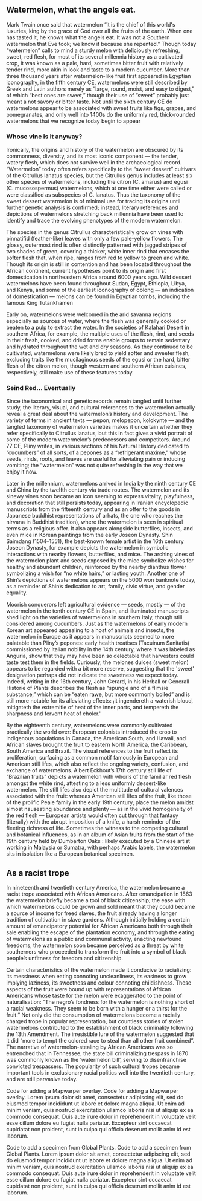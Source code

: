<param ve-config
       title="Watermelon"
       title="Watermelon. What the angels eat "
       banner="https://upload.wikimedia.org/wikipedia/commons/a/a4/Albert_Eckhout_1610-1666_Brazilian_fruits.jpg"
       layout="vtl"
       num-maps="x"
       num-specimens="x"
       num-images="x"
       num-primary-sources="x"
       author="Anna Lawrence, Camilo Uribe Botta, May Wang">

<param title="Watermelon" eid="Q17507129">
<param title="Citrullus lanatus" eid="Q17507129" aliases="Anguria">


## Watermelon, what the angels eat. 

Mark Twain once said that watermelon “it is the chief of this world's luxuries, king by the grace of God over all the fruits of the earth. When one has tasted it, he knows what the angels eat. It was not a Southern watermelon that Eve took; we know it because she repented.”  Though today “watermelon” calls to mind a sturdy melon with deliciously refreshing, sweet, red flesh, for most of its several millennia history as a cultivated crop, it was known as a pale, hard, sometimes bitter fruit with relatively tender rind, more akin in look and taste to a modern cucumber. More than three thousand years after watermelon-like fruit first appeared in Egyptian iconography, in the fifth century CE, watermelons were still described by Greek and Latin authors merely as “large, round, moist, and easy to digest,” of which “best ones are sweet,” though their use of “sweet” probably just meant a not savory or bitter taste.  Not until the sixth century CE do watermelons appear to be associated with sweet fruits like figs, grapes, and pomegranates, and only well into 1400s do the uniformly red, thick-rounded watermelons that we recognize today begin to appear
<param ve-image
title="Watermelon" url="https://upload.wikimedia.org/wikipedia/commons/4/47/Taiwan_2009_Tainan_City_Organic_Farm_Watermelon_FRD_7962.jpg"
       fit="cover"
       attribution="Wikimedia Commons">
<param ve-map center="8.9879147, 38.7473302" zoom="2">
<param ve-map-layer geojson url="https://raw.githubusercontent.com/camilouribebotta/watermelon.json/master/watermelon.json" title="Watermelon" fill="#FF0000" marker-symbol="landmark" active>

### Whose vine is it anyway?
Ironically, the origins and history of the watermelon are obscured by its commonness, diversity, and its most iconic component — the tender, watery flesh, which does not survive well in the archaeological record. “Watermelon” today often refers specifically to the “sweet dessert” cultivars of the Citrullus lanatus species, but the Citrullus genus includes at least six other species of watermelons, including the citron (C. amarus) and egusi (C. mucosospermus) watermelons, which at one time either were called or were classified as subspecies of C. lanatus.  Thus the taxonomy of the sweet dessert watermelon is of minimal use for tracing its origins until further genetic analysis is confirmed; instead, literary references and depictions of watermelons stretching back millennia have been used to identify and trace the evolving phenotypes of the modern watermelon.
<param ve-plant-specimen gpid="10.5555/al.ap.specimen.pre0235228-0">

The species in the genus Citrullus characteristically grow on vines with pinnatifid (feather-like) leaves with only a few pale-yellow flowers. The glossy, outermost rind is often distinctly patterned with jagged stripes of two shades of green, covering a thicker, white inner rind that encases the softer flesh that, when ripe, ranges from red to yellow to green and white.  Though its origin is still in contention and has been located throughout the African continent, current hypotheses point to its origin and first domestication in northeastern Africa around 6000 years ago. Wild dessert watermelons have been found throughout Sudan, Egypt, Ethiopia, Libya, and Kenya,  and some of the earliest iconography of oblong — an indication of domestication — melons can be found in Egyptian tombs, including the famous King Tutankhamen
<param ve-image
title="Representations of watermelon in Egyptian tombs" url="https://oup.silverchair-cdn.com/oup/backfile/Content_public/Journal/aob/116/2/10.1093_aob_mcv077/2/mcv077f2p.png?Expires=1599137500&Signature=R-SPwg8TMVoQjtTuWH~HxugVkhIGbt6Jbh~qJv9YIzrz8CKD2JJUkfkcfZgF6N1mEmDkiXwIdyBr7IN8O8cIVvXJyeQFqr5G7gb~8ZvMRo1O0SPU4md~VWlToHpEklMkrX1qXbf-hrk0E-pgjjUT~jZbxp~wxd56NOV8-Xx7OhD~Kf4q0UuI6I81CFwO7aAzWfFtfbgscQTKquRGow81UBR9aNJJ5gh7jpOGZ3nr9A1~fUDuSmnqr1DbTZ67CjsLmb3qSEsw5ReuBqlUJJUEIaYUGstmRegjrnhrPpF9zhIZ13ats0ADxNeubChfhUte22fulFhjYxTaGbJN2DS04Q__&Key-Pair-Id=APKAIE5G5CRDK6RD3PGA"
       fit="contain"
       attribution="Annals of Botany">

Early on, watermelons were welcomed in the arid savanna regions especially as sources of water, where the flesh was generally cooked or beaten to a pulp to extract the water. In the societies of Kalahari Desert in southern Africa, for example, the multiple uses of the flesh, rind, and seeds in their fresh, cooked, and dried forms enable groups to remain sedentary and hydrated throughout the wet and dry seasons.  As they continued to be cultivated, watermelons were likely bred to yield softer and sweeter flesh, excluding traits like the mucilaginous seeds of the egusi or the hard, bitter flesh of the citron melon, though western and southern African cuisines, respectively, still make use of these features today.  
<param ve-image
title="Round cucurbits, possibly watermelons, found in different Roman and Byzantine mosaics dated 425-600 CE in Israel" url="https://oup.silverchair-cdn.com/oup/backfile/Content_public/Journal/aob/114/2/10.1093_aob_mcu106/3/mcu10606.jpeg?Expires=1599137594&Signature=bQYlzxcLbJtkOGTL6A7WM0WCyGwkZuHfT1I1zKUSbjxnn0OQVUQvlewQ~l3QGANeVt~Y9tZUFSFImcd7XVKgdZJbwIqOrmuODRnbNn5wXJGWlTMKCfZBwoE9mI78CvMeGFfSoD5bJgnlNWrkBJT4nrLkFYvGuopdQqmSpDKi9PvtgThhV~6RSh1ALDIwf59aS~I4VeOmQotBrg9EwD~2RwYGYvIyOa1u2BWgEgoDd9k96eaGwP73p6-soaCjrfLAlAG0yUcHa1~7HmuCTOaJ-0SX5Y2ONYHj4u0Rr7lSV4V8fAGysp7PuiEIZp7Y5C12GadGxuzvqcr6z9w3WZN5OQ__&Key-Pair-Id=APKAIE5G5CRDK6RD3PGA"
       fit="contain"
       attribution="Annals of Botany">
    
### Seind Red... Eventually

Since the taxonomical and genetic records remain tangled until further study, the literary, visual, and cultural references to the watermelon actually reveal a great deal about the watermelon’s history and development. The variety of terms in ancient texts — pepon, melopepon, kolokynte — and the tangled taxonomy of watermelon varieties makes it uncertain whether they refer specifically to Citrullus lanatus, but this in fact gives a vivid portrait of some of the modern watermelon’s predecessors and competitors. Around 77 CE, Pliny writes, in various sections of his Natural History dedicated to “cucumbers” of all sorts, of a pepones as a “refrigerant maxime,” whose seeds, rinds, roots, and leaves are useful for alleviating pain or inducing vomiting; the “watermelon” was not quite refreshing in the way that we enjoy it now.
<param ve-image
title="Cucurbits on the Juliana Anicia Codex known as Vienna Dioscorides. Number C is Citrullus colocynthis, the bitter watermelon, the close relative to watermelon used as laxative and diuretic." url="https://oup.silverchair-cdn.com/oup/backfile/Content_public/Journal/aob/100/7/10.1093/aob/mcm242/2/mcm24201.jpeg?Expires=1599152059&Signature=uPLyghEFxoPNUp8Bl7c-mT7iQ1W~Vy~voNczo6PqfdEMJ5AVzGOp6XpmFbAm7wrO3f4l0fF-941C9t-471o-otlXzw7OQvxAiN-Axh-DI2Rhvk5ldA4AdSV0hZG-d7il~xO7xeBxDm6hcfWM~uDu9uF5-c-hezzb6CAAxi2RqijxttXO6TSyOSlwUPnWUL7YJTl5y9S7cwulGYA9Wo23ukLP9sy1L0Q~O78iXt1TpCVwvPGgJDbkgwLvuAuqHsxAAQvP3HYnZyfwAPuLFB1sU52SHuNrhBIi0xbSGgj54Nmpcwvz6qvSpPPmPm8toDKk1rdAFSLiNikq1xL8ZHqD~Q__&Key-Pair-Id=APKAIE5G5CRDK6RD3PGA"
       fit="contain"
       attribution="Annals of Botany">

Later in the millennium, watermelons arrived in India by the ninth century CE and China by the twelfth century via trade routes.  The watermelon and its sinewy vines soon became an icon seeming to express vitality, playfulness, and decoration that still persists today, appearing in Iranian encyclopedic manuscripts from the fifteenth century and as an offer to the goods in Japanese buddhist representations of arhats, the one who reaches the nirvana in Buddhist tradition), where the watermelon is seen in spiritual terms as a religious offer. It also appears alongside butterflies, insects, and even mice in Korean paintings from the early Joseon Dynasty. Shin Saimdang (1504–1551), the best-known female artist in the 16th century Joseon Dynasty, for example depicts the watermelon in symbolic interactions with nearby flowers, butterflies, and mice.  The arching vines of the watermelon plant and seeds exposed by the mice symbolize wishes for healthy and abundant children, reinforced by the nearby dianthus flower symbolizing a wish for “no white hairs,” or lasting youth. Another one of Shin’s depictions of watermelons appears on the 5000 won banknote today, as a reminder of Shin’s dedication to art, family, civic virtue, and gender equality. 
<param ve-image
title="Satsubari, the Second of the Sixteen Arhats. Japan. Early 14th century." url="https://images.metmuseum.org/CRDImages/as/original/DP-12232-006.jpg"
       fit="contain"
       attribution="The Metropolitan Museum of Art">
<param ve-image
title="'Purple Amaranth and Watermelon', Folio from a Dispersed Nuzhatnama-i ‘Ala’i of Shahmardan ibn Abi’l Khayr.  Iran. Early 15th century." url="https://images.metmuseum.org/CRDImages/is/original/sf13-160-9r.jpg"
       fit"=contatin"
       attribution="The Metropolitan Museum of Art">
<param ve-image
title="Painting of Mice Nibbling on a Watermelon" url="https://www.museum.go.kr/relic_image/PS01001001/ssu003/2018/0510150521586/700/ssu003550-000-019.jpg"
       fit="contain"
       attribution="National Museum of Korea">
<param ve-image
title="5000 won Bank of Korea banknote" url="https://notescollector.eu/image/fotos/skr2011005twonr.png"
       fit="contatin"
       attribution="Notes Collector">

Moorish conquerors left agricultural evidence — seeds, mostly — of the watermelon in the tenth century CE in Spain, and illuminated manuscripts shed light on the varieties of watermelons in southern Italy, though still considered among cucumbers. Just as the watermelons of early modern Korean art appeared appealing to a host of animals and insects, the watermelon in Europe as it appears in manuscripts seemed to more palatable than Pliny’s pepones: early health treatises (Tacuinum Sanitatis) commissioned by Italian nobility in the 14th century, where it was labeled as Anguria, show that they may have been so delectable that harvesters could taste test them in the fields. Curiously, the melones dulces (sweet melon) appears to be regarded with a bit more reserve, suggesting that the 'sweet' designation perhaps did not indicate the sweetness we expect today. Indeed, writing in the 16th century, John Gerard, in his Herball or Generall Historie of Plants describes the flesh as “spungie and of a flimsie substance,” which can be “eaten rawe, but more commonly boiled” and is still more notable for its alleviating effects: ¡it ingendereth a waterish bloud, mitigateth the extremitie of heat of the inner parts, and tempereth the sharpness and fervent heat of choler.'
<param ve-image
title="Watermelon in the Medieval manuscript Tacinium Sanitatis, Ca 1390-1400" url="http://visualiseur.bnf.fr/ConsulterElementNum?O=08100553&E=JPEG&Deb=74&Fin=74&Param=C"
       fit="contain"
       attribution="Bibliotèque Nationale de France">
<param ve-image
title="'Anguriae' in Mathiolli's Dioscorides." url="https://www.archive.org/download/mobot31753000819224/page/n512_w299"
       fit="contain"
       attribution="BHL">
<param ve-image
title="Citrull cocumber in Gerard's Herbal" url="https://www.archive.org/download/mobot31753000817756/page/n949_w320"
       fit="contain"
       attribution="BHL">

By the eighteenth century, watermelons were commonly cultivated practically the world over: European colonists introduced the crop to indigenous populations in Canada, the American South, and Hawaii, and African slaves brought the fruit to eastern North America, the Caribbean, South America and Brazil.  The visual references to the fruit reflect its proliferation, surfacing as a common motif famously in European and American still lifes, which also reflect the ongoing variety, confusion, and exchange of watermelons. Albert Eckhout’s 17th century still life of “Brazilian fruits” depicts a watermelon with whorls of the familiar red flesh amongst the white rind, attesting to a less uniformly dessert-like watermelon. The still lifes also depict the multitude of cultural valences associated with the fruit: whereas American still lifes of the fruit, like those of the prolific Peale family in the early 19th century, place the melon amidst almost nauseating abundance and plenty — as in the vivid homogeneity of the red flesh — European artists would often cut through that fantasy (literally) with the abrupt imposition of a knife, a harsh reminder of the fleeting richness of life. Sometimes the witness to the competing cultural and botanical influences, as in an album of Asian fruits from the start of the 19th century held by Dumbarton Oaks : likely executed by a Chinese artist working in Malaysia or Sumatra, with perhaps Arabic labels, the watermelon sits in isolation like a European botanical specimen.
<param ve-image
title="Giovanni Stanchi, 'Watermelons, peaches, pears and other fruit in a landscape'" url="https://hyperallergic.com/wp-content/uploads/2015/07/watermelonpainting01.jpg"
       fit="contain"
       attribution="Courtesy of Christie's">
<param ve-image
title="Maria Sybilla Merian's watermelon with insects" url="https://www.archive.org/download/Metamorphosisin00Meri/page/n53_w351"
       fit="contain"
       attribution="BHL">
<param ve-storiiies id="8f1e1">
<param ve-image
title="Watercolours paintings of fruits from Asia. Early 19th century. South East Asia. Dumbarton Oaks collection." url="https://www.doaks.org/resources/rare-books/album-of-chinese-watercolors-of-asian-fruits/013717125-album-pl-0015.jpg/@@images/image/zoom"
       fit="contain"
       attribution="Dumbarton Oaks">

## As a racist trope

In nineteenth and twentieth century America, the watermelon became a racist trope associated with African Americans. After emancipation in 1863 the watermelon briefly became a tool of black citizenship; the ease with which watermelons could be grown and sold meant that they could became a source of income for freed slaves, the fruit already having a longer tradition of cultivation in slave gardens.  Although initially holding a certain amount of emancipatory potential for African Americans both through their sale enabling the escape of the plantation economy, and through the eating of watermelons as a public and communal activity, enacting newfound freedoms, the watermelon soon became perceived as a threat by white southerners who proceeded to transform the fruit into a symbol of black people’s unfitness for freedom and citizenship.
<param ve-image
title="African american dacing around a pile of watermelons" url="https://commons.wikimedia.org/wiki/File:African_Americans_dancing_around_a_pile_of_watermelons_(cropped).jpg"
       fit="contain"
       attribution="Wikimedia commons"
<param ve-image
title="'Blasts'" url="https://commons.wikimedia.org/wiki/File:%22Blasts%22_from_The_Ram%27s_Horn_(1902)_(14761870716).jpg"
       fit="contatin"
       attribution="Wikimedia commons"
<param ve-image
title="African American children eating watermelon" url="https://upload.wikimedia.org/wikipedia/commons/1/11/3_African_American_boys_eating_watermelon_LCCN2004672359.jpg"
       fit="contain"
       attribution="wikimedia commons">

Certain characteristics of the watermelon made it conducive to racializing: its messiness when eating connoting uncleanliness, its easiness to grow implying laziness, its sweetness and colour connoting childishness. These aspects of the fruit were bound up with representations of African Americans whose taste for the melon were exaggerated to the point of naturalisation: “The negro’s fondness for the watermelon is nothing short of a racial weakness. They seem to be born with a hunger or a thirst for the fruit.” Not only did the consumption of watermelons become a racially charged trope in popular representation, but countless stories of stolen watermelons contributed to the establishment of black criminality following the 13th Amendment. The irresistible lure of the watermelon suggested that it did “more to tempt the colored race to steal than all other fruit combined”.  The narrative of watermelon-stealing by African Americans was so entrenched that in Tennessee, the state bill criminalizing trespass in 1870 was commonly known as the ‘watermelon bill’, serving to disenfranchise convicted trespassers. The popularity of such cultural tropes became important tools in exclusionary racial politics well into the twentieth century, and are still pervasive today.
<param ve-image
title="Postcard depicting a caricatured boy eating a slice of watermelon" url="https://ids.si.edu/ids/deliveryService?max_w=700&id=NMAAHC-6A6EEDA3268C2_2001"
       fit="contain"
       attribution="National Museum of African American History & Culture">
<param ve-image
title="Ashtray in the form of a “picaninny” boy eating a watermelon slice" url="https://ids.si.edu/ids/deliveryService?max_w=700&id=NMAAHC-E57085A629442_4002-000002"
       fit="contain"
       attribution="National Museum of African American History & Culture">
<param ve-image
title="Little Rastus's idea of Grandpa in Heaven" url="https://cdn.loc.gov/service/pnp/cph/3b40000/3b48000/3b48900/3b48980r.jpg"
       fit="contain"
       attribution="Library of Congress">
<param ve-video id="lTxn2BuqyzU" title="Watermelon A Cautionary Tale">

Code for adding a Mapwarper overlay.
Code for adding a Mapwarper overlay. Lorem ipsum dolor sit amet, consectetur adipiscing elit, sed do eiusmod tempor incididunt ut labore et dolore magna aliqua. Ut enim ad minim veniam, quis nostrud exercitation ullamco laboris nisi ut aliquip ex ea commodo consequat. Duis aute irure dolor in reprehenderit in voluptate velit esse cillum dolore eu fugiat nulla pariatur. Excepteur sint occaecat cupidatat non proident, sunt in culpa qui officia deserunt mollit anim id est laborum.
<param ve-map center="38.88,-77.03" zoom="14">
<param ve-map-layer mapwarper title="Cherry festival map" mapwarper-id="37798" active>

Code to add a specimen from Global Plants.
Code to add a specimen from Global Plants. Lorem ipsum dolor sit amet, consectetur adipiscing elit, sed do eiusmod tempor incididunt ut labore et dolore magna aliqua. Ut enim ad minim veniam, quis nostrud exercitation ullamco laboris nisi ut aliquip ex ea commodo consequat. Duis aute irure dolor in reprehenderit in voluptate velit esse cillum dolore eu fugiat nulla pariatur. Excepteur sint occaecat cupidatat non proident, sunt in culpa qui officia deserunt mollit anim id est laborum.
<param ve-plant-specimen eid="Q17507129" max="2" reverse="true">
